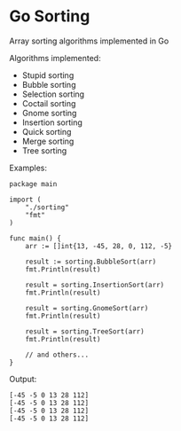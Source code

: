 Go Sorting
==========

Array sorting algorithms implemented in Go

Algorithms implemented:
- Stupid sorting
- Bubble sorting
- Selection sorting
- Coctail sorting
- Gnome sorting
- Insertion sorting
- Quick sorting
- Merge sorting
- Tree sorting

Examples:

	package main

	import (
		"./sorting"
		"fmt"
	)

	func main() {
		arr := []int{13, -45, 28, 0, 112, -5}

		result := sorting.BubbleSort(arr)
		fmt.Println(result)

		result = sorting.InsertionSort(arr)
		fmt.Println(result)

		result = sorting.GnomeSort(arr)
		fmt.Println(result)

		result = sorting.TreeSort(arr)
		fmt.Println(result)

		// and others...
	}

	
Output:

	[-45 -5 0 13 28 112]
	[-45 -5 0 13 28 112]
	[-45 -5 0 13 28 112]
	[-45 -5 0 13 28 112]